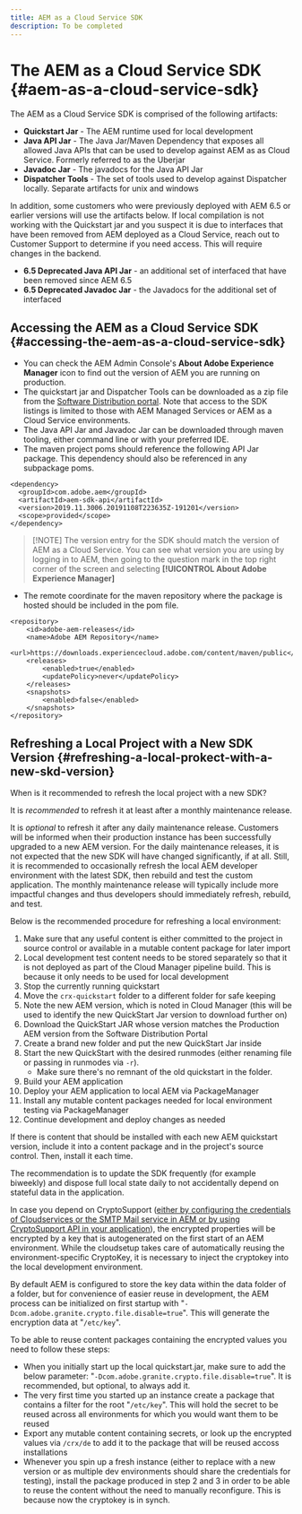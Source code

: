 ```yaml
---
title: AEM as a Cloud Service SDK
description: To be completed 
---
```


# The AEM as a Cloud Service SDK {#aem-as-a-cloud-service-sdk}

The AEM as a Cloud Service SDK is comprised of the following artifacts:

* **Quickstart Jar** - The AEM runtime used for local development
* **Java API Jar** - The Java Jar/Maven Dependency that exposes all allowed Java APIs that can be used to develop against AEM as as Cloud Service. Formerly referred to as the Uberjar
* **Javadoc Jar** - The javadocs for the Java API Jar
* **Dispatcher Tools** - The set of tools used to develop against Dispatcher locally. Separate artifacts for unix and windows

In addition, some customers who were previously deployed with AEM 6.5 or earlier versions will use the artifacts below. If local compilation is not working with the Quickstart jar and you suspect it is due to interfaces that have been removed from AEM deployed as a Cloud Service, reach out to Customer Support to determine if you need access. This will require changes in the backend.

* **6.5 Deprecated Java API Jar** - an additional set of interfaced that have been removed since AEM 6.5
* **6.5 Deprecated Javadoc Jar** - the Javadocs for the additional set of interfaced

## Accessing the AEM as a Cloud Service SDK {#accessing-the-aem-as-a-cloud-service-sdk}

* You can check the AEM Admin Console's **About Adobe Experience Manager** icon to find out the version of AEM you are running on production.
* The quickstart jar and Dispatcher Tools can be downloaded as a zip file from the [Software Distribution portal](https://downloads.experiencecloud.adobe.com/content/software-distribution/en/aemcloud.html). Note that access to the SDK listings is limited to those with AEM Managed Services or AEM as a Cloud Service environments.
* The Java API Jar and Javadoc Jar can be downloaded through maven tooling, either command line or with your preferred IDE.
* The maven project poms should reference the following API Jar package. This dependency should also be referenced in any subpackage poms.

```
<dependency>
  <groupId>com.adobe.aem</groupId>
  <artifactId>aem-sdk-api</artifactId>
  <version>2019.11.3006.20191108T223635Z-191201</version> 
  <scope>provided</scope>
</dependency>
```

> [!NOTE] The version entry for the SDK should match the version of AEM as a Cloud Service. You can see what version you are using by logging in to AEM, then going to the question mark in the top right corner of the screen and selecting **[!UICONTROL About Adobe Experience Manager]**

* The remote coordinate for the maven repository where the package is hosted should be included in the pom file.

```
<repository>
    <id>adobe-aem-releases</id>
    <name>Adobe AEM Repository</name>
    <url>https://downloads.experiencecloud.adobe.com/content/maven/public</url>
    <releases>
        <enabled>true</enabled>
        <updatePolicy>never</updatePolicy>
    </releases>
    <snapshots>
        <enabled>false</enabled>
    </snapshots>
</repository>
```

## Refreshing a Local Project with a New SDK Version {#refreshing-a-local-prokect-with-a-new-skd-version}

When is it recommended to refresh the local project with a new SDK?

It is *recommended* to refresh it at least after a monthly maintenance release.

It is *optional* to refresh it after any daily maintenance release. Customers will be informed when their production instance has been successfully upgraded to a new AEM version. For the daily maintenance releases, it is not expected that the new SDK will have changed significantly, if at all. Still, it is recommended to occasionally refresh the local AEM developer environment with the latest SDK, then rebuild and test the custom application. The monthly maintenance release will typically include more impactful changes and thus developers should immediately refresh, rebuild, and test.

Below is the recommended procedure for refreshing a local environment:

1. Make sure that any useful content is either committed to the project in source control or available in a mutable content package for later import
1. Local development test content needs to be stored separately so that it is not deployed as part of the Cloud Manager pipeline build. This is because it only needs to be used for local development
1. Stop the currently running quickstart
1. Move the `crx-quickstart` folder to a different folder for safe keeping
1. Note the new AEM version, which is noted in Cloud Manager (this will be used to identify the new QuickStart Jar version to download further on)
1. Download the QuickStart JAR whose version matches the Production AEM version from the Software Distribution Portal
1. Create a brand new folder and put the new QuickStart Jar inside
1. Start the new QuickStart with the desired runmodes (either renaming file or passing in runmodes via `-r`). 
   * Make sure there's no remnant of the old quickstart in the folder.
1. Build your AEM application
1. Deploy your AEM application to local AEM via PackageManager
1. Install any mutable content packages needed for local environment testing via PackageManager
1. Continue development and deploy changes as needed

If there is content that should be installed with each new AEM quickstart version, include it into a content package and in the project's source control. Then, install it each time.

The recommendation is to update the SDK frequently (for example biweekly) and dispose full local state daily to not accidentally depend on stateful data in the application.

In case you depend on CryptoSupport ([either by configuring the credentials of Cloudservices or the SMTP Mail service in AEM or by using CryptoSupport API in your application](https://helpx.adobe.com/experience-manager/6-5/sites/developing/using/reference-materials/javadoc/com/adobe/granite/crypto/CryptoSupport.html)), the encrypted properties will be encrypted by a key that is autogenerated on the first start of an AEM environment. While the cloudsetup takes care of automatically reusing the environment-specific CryptoKey, it is necessary to inject the cryptokey into the local development environment.

By default AEM is configured to store the key data within the data folder of a folder, but for convenience of easier reuse in development, the AEM process can be initialized on first startup with "`-Dcom.adobe.granite.crypto.file.disable=true`". This will generate the encryption data at "`/etc/key`".

To be able to reuse content packages containing the encrypted values you need to follow these steps:

* When you initially start up the local quickstart.jar, make sure to add the below parameter: "`-Dcom.adobe.granite.crypto.file.disable=true`". It is recommended, but optional, to always add it.
* The very first time you started up an instance create a package that contains a filter for the root "`/etc/key`". This will hold the secret to be reused across all environments for which you would want them to be reused
* Export any mutable content containing secrets, or look up the encrypted values via `/crx/de` to add it to the package that will be reused accoss installations
* Whenever you spin up a fresh instance (either to replace with a new version or as multiple dev environments should share the credentials for testing), install the package produced in step 2 and 3 in order to be able to reuse the content without the need to manually reconfigure. This is because now the cryptokey is in synch.
